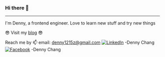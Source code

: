 ### Hi there 👋

<!--
**Dennnnny/dennnnny** is a ✨ _special_ ✨ repository because its `README.md` (this file) appears on your GitHub profile.

Here are some ideas to get you started:

- 🔭 I’m currently working on ...
- 🌱 I’m currently learning ...
- 👯 I’m looking to collaborate on ...
- 🤔 I’m looking for help with ...
- 💬 Ask me about ...
- 📫 How to reach me: ...
- 😄 Pronouns: ...
- ⚡ Fun fact: ...
-->

--- 

I'm Denny, a frontend engineer.
Love to learn new stuff and try new things

😎 Visit my [blog](https://dennnnny.github.io/) 😎  

Reach me by 
📫 email: denny1215z@gmail.com 
[![LinkedIn][2.1]][2] -Denny Chang
[![Facebook][1.1]][1] -Denny Chang


<!-- Icons -->

[2.1]: https://cdn-icons-png.flaticon.com/512/174/174857.png
[1.1]:https://cdn-icons-png.flaticon.com/512/124/124010.png

<!-- Links to your social media accounts -->
[1]: https://www.facebook.com/profile.php?id=1477125423
[2]: https://www.linkedin.com/in/wanyang-chang-75514213a/

